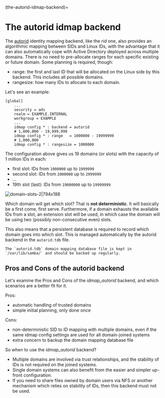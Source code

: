 (the-autorid-idmap-backend)=
# The autorid idmap backend

The [autorid](https://manpages.ubuntu.com/manpages/noble/man8/idmap_autorid.8.html) identity mapping backend, like the *rid* one, also provides an algorithmic mapping between SIDs and Linux IDs, with the advantage that it can also automatically cope with Active Directory deployed across multiple domains. There is no need to pre-allocate ranges for each specific existing or future domain. Some planning is required, though:

- range: the first and last ID that will be allocated on the Linux side by this backend. This includes all possible domains.
- rangesize: how many IDs to allocate to each domain.

Let's see an example:

    [global]
        ...
        security = ads
        realm = EXAMPLE.INTERNAL
        workgroup = EXAMPLE
        ...
        idmap config * : backend = autorid
        # 1,000,000 - 19,999,999
        idmap config * : range   = 1000000 - 19999999
        # 1,000,000
        idmap config * : rangesize = 1000000

The configuration above gives us 19 domains (or slots) with the capacity of 1 million IDs in each:
- first slot: IDs from `1000000` up to `1999999`
- second slot: IDs from `2000000` up to `2999999`
- ...
- 19th slot (last): IDs from `19000000` up to `19999999`

![domain-slots-2|794x188](https://assets.ubuntu.com/v1/346983ee-domain-slots-2.png)


Which domain will get which slot? That is **not deterministic**. It will basically be a first come, first serve. Furthermore, if a domain exhausts the available IDs from a slot, an extension slot will be used, in which case the domain will be using two (possibly non-consecutive even) slots.

This also means that a persistent database is required to record which domain goes into which slot. This is managed automatically by the autorid backend in the `autorid.tdb` file.

```{note}
The `autorid.tdb` domain mapping database file is kept in `/var/lib/samba/` and should be backed up regularly.
```

## Pros and Cons of the autorid backend

Let's examine the Pros and Cons of the *idmap_autorid* backend, and which scenarios are a better fit for it.

Pros:
- automatic handling of trusted domains
- simple initial planning, only done once

Cons:
- non-deterministic SID to ID mapping with multiple domains, even if the same idmap config settings are used for all domain-joined systems
- extra concern to backup the domain mapping database file

So when to use the *idmap_autorid* backend?
- Multiple domains are involved via trust relationships, and the stability of IDs is not required on the joined systems.
- Single domain systems can also benefit from the easier and simpler up-front configuration.
- If you need to share files owned by domain users via NFS or another mechanism which relies on stability of IDs, then this backend must not be used.
